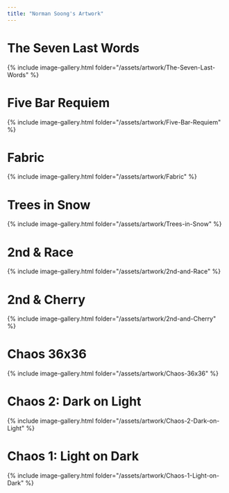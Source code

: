```yaml
---
title: "Norman Soong's Artwork"
---
```

# The Seven Last Words

{% include image-gallery.html folder="/assets/artwork/The-Seven-Last-Words" %}

# Five Bar Requiem

{% include image-gallery.html folder="/assets/artwork/Five-Bar-Requiem" %}

# Fabric

{% include image-gallery.html folder="/assets/artwork/Fabric" %}

# Trees in Snow

{% include image-gallery.html folder="/assets/artwork/Trees-in-Snow" %}

# 2nd & Race

{% include image-gallery.html folder="/assets/artwork/2nd-and-Race" %}

# 2nd & Cherry

{% include image-gallery.html folder="/assets/artwork/2nd-and-Cherry" %}

# Chaos 36x36

{% include image-gallery.html folder="/assets/artwork/Chaos-36x36" %}

# Chaos 2: Dark on Light

{% include image-gallery.html folder="/assets/artwork/Chaos-2-Dark-on-Light" %}

# Chaos 1: Light on Dark

{% include image-gallery.html folder="/assets/artwork/Chaos-1-Light-on-Dark" %}



<script type="text/javascript" src="{{ site.baseurl }}/js/lightbox.js"></script>
<link rel="stylesheet" href="{{ site.baseurl }}/css/lightbox.css">
<link rel="stylesheet" href="{{ site.baseurl }}/css/custom.css">
